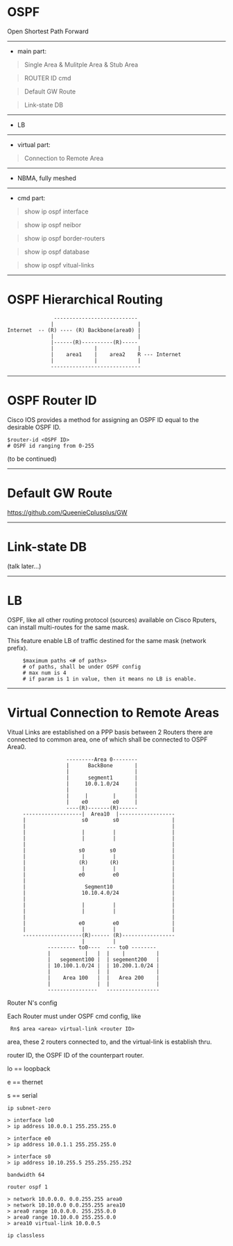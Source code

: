 # OSPF

Open Shortest Path Forward

------------------------------------------------------------------------------

* main part:

> Single Area & Mulitple Area & Stub Area

> ROUTER ID cmd

> Default GW Route

> Link-state DB


------------------------------------------------------------------------------

* LB

------------------------------------------------------------------------------

* virtual part:

> Connection to Remote Area


------------------------------------------------------------------------------

* NBMA, fully meshed

------------------------------------------------------------------------------

* cmd part:

> show ip ospf interface 

> show ip ospf neibor

> show ip ospf border-routers

> show ip ospf database

> show ip ospf vitual-links

------------------------------------------------------------------------------
# OSPF Hierarchical Routing



                   ---------------------------
                  |                           |
    Internet  -- (R) ---- (R) Backbone(area0) |
                  |                           |
                  |------(R)----------(R)-----
                  |             |             |
                  |    area1    |    area2    R --- Internet
                  |             |             |
                  -----------------------------
------------------------------------------------------------------------------
# OSPF Router ID

Cisco IOS provides a method for assigning an OSPF ID equal to the desirable OSPF ID.

    $router-id <OSPF ID> 
    # OSPF id ranging from 0-255

(to be continued)

------------------------------------------------------------------------------
# Default GW Route

https://github.com/QueenieCplusplus/GW

------------------------------------------------------------------------------
# Link-state DB

(talk later...)

------------------------------------------------------------------------------
# LB

OSPF, like all other routing protocol (sources) available on Cisco Rputers, can install multi-routes for the same mask.

This feature enable LB of traffic destined for the same mask (network prefix).

         $maximum paths <# of paths> 
         # of paths, shall be under OSPF config
         # max num is 4
         # if param is 1 in value, then it means no LB is enable.

------------------------------------------------------------------------------
# Virtual Connection to Remote Areas

Vitual Links are established on a PPP basis between 2 Routers there are connected to common area, one of which shall be connected to OSPF Area0.

                       ---------Area 0--------
                       |      BackBone       |
                       |                     |
                       |      segment1       |
                       |     10.0.1.0/24     |
                       |                     |
                       |     |        |      |
                       |    e0        e0     |
                       ----(R)-------(R)------
         -------------------|  Area10  |------------------
         |                  s0        s0                 |
         |                                               |
         |                  |         |                  |
         |                  |         |                  |
         |                                               |
         |                 s0        s0                  |
         |                  |         |                  |
         |                 (R)       (R)                 |
         |                  |         |                  |
         |                 e0         e0                 |
         |                                               |
         |                   Segment10                   |
         |                  10.10.4.0/24                 |
         |                                               |
         |                  |         |                  |
         |                  |         |                  |
         |                                               |
         |                 e0         e0                 |
         |                  |         |                  |
         -------------------(R)------ (R)-----------------
                            |         |
                 --------- to0----  --- to0 --------
                 |           |   |  |    |          |
                 |   segement100 |  | segement200   |
                 | 10.100.1.0/24 |  | 10.200.1.0/24 |
                 |               |  |               |
                 |    Area 100   |  |   Area 200    |
                 |               |  |               |
                 ----------------   -----------------

Router N's config

Each Router must under OSPF cmd config, like

     Rn$ area <area> virtual-link <router ID>
     
area, these 2 routers connected to, and the virtual-link is establish thru.

router ID, the OSPF ID of the counterpart router.

lo == loopback

e == thernet

s == serial

    ip subnet-zero
    
    > interface lo0
    > ip address 10.0.0.1 255.255.255.0
    
    > interface e0
    > ip address 10.0.1.1 255.255.255.0
    
    > interface s0
    > ip address 10.10.255.5 255.255.255.252
    
    bandwidth 64
    
    router ospf 1
    
    > network 10.0.0.0. 0.0.255.255 area0
    > network 10.10.0.0 0.0.255.255 area10
    > area0 range 10.0.0.0. 255.255.0.0
    > area0 range 10.10.0.0 255.255.0.0
    > area10 virtual-link 10.0.0.5
    
    ip classless
    
